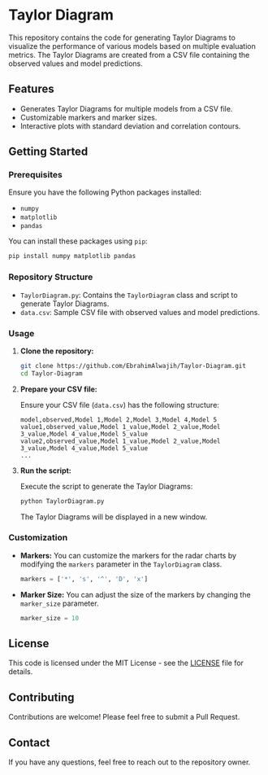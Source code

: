 # Taylor Diagram

This repository contains the code for generating Taylor Diagrams to visualize the performance of various models based on multiple evaluation metrics. The Taylor Diagrams are created from a CSV file containing the observed values and model predictions.

## Features

- Generates Taylor Diagrams for multiple models from a CSV file.
- Customizable markers and marker sizes.
- Interactive plots with standard deviation and correlation contours.

## Getting Started

### Prerequisites

Ensure you have the following Python packages installed:

- `numpy`
- `matplotlib`
- `pandas`

You can install these packages using `pip`:

```bash
pip install numpy matplotlib pandas
```

### Repository Structure

- `TaylorDiagram.py`: Contains the `TaylorDiagram` class and script to generate Taylor Diagrams.
- `data.csv`: Sample CSV file with observed values and model predictions.

### Usage

1. **Clone the repository:**

   ```bash
   git clone https://github.com/EbrahimAlwajih/Taylor-Diagram.git
   cd Taylor-Diagram
   ```

2. **Prepare your CSV file:**

   Ensure your CSV file (`data.csv`) has the following structure:
   
   ```csv
   model,observed,Model 1,Model 2,Model 3,Model 4,Model 5
   value1,observed_value,Model 1_value,Model 2_value,Model 3_value,Model 4_value,Model 5_value
   value2,observed_value,Model 1_value,Model 2_value,Model 3_value,Model 4_value,Model 5_value
   ...
   ```

3. **Run the script:**

   Execute the script to generate the Taylor Diagrams:

   ```bash
   python TaylorDiagram.py
   ```

   The Taylor Diagrams will be displayed in a new window.

### Customization

- **Markers:**
  You can customize the markers for the radar charts by modifying the `markers` parameter in the `TaylorDiagram` class.

  ```python
  markers = ['*', 's', '^', 'D', 'x']
  ```

- **Marker Size:**
  You can adjust the size of the markers by changing the `marker_size` parameter.

  ```python
  marker_size = 10
  ```

## License

This code is licensed under the MIT License - see the [LICENSE](LICENSE) file for details.

## Contributing

Contributions are welcome! Please feel free to submit a Pull Request.

## Contact

If you have any questions, feel free to reach out to the repository owner.

